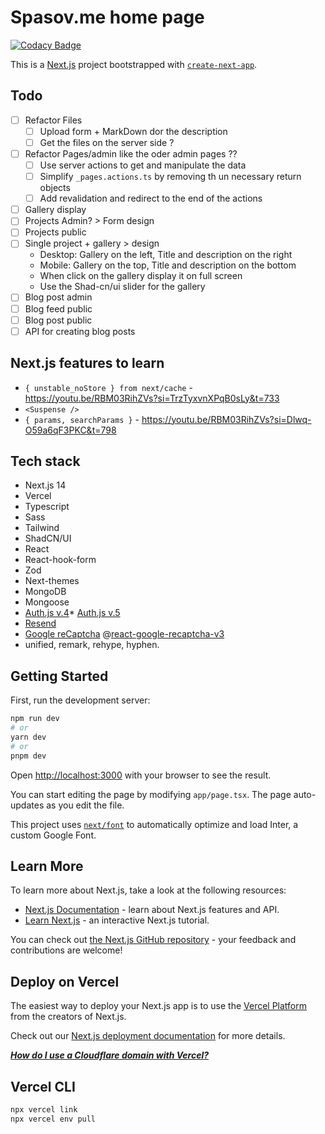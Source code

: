 # Spasov.me home page

[![Codacy Badge](https://app.codacy.com/project/badge/Grade/25a5b655a9ce437aa5867df55352e90c)](https://app.codacy.com/gh/metalevel-tech/spasov-me/dashboard?utm_source=gh&utm_medium=referral&utm_content=&utm_campaign=Badge_grade)

This is a [Next.js](https://nextjs.org/) project bootstrapped with [`create-next-app`](https://github.com/vercel/next.js/tree/canary/packages/create-next-app).

## Todo

- [ ] Refactor Files
  - [ ] Upload form + MarkDown dor the description
  - [ ] Get the files on the server side ?
- [ ] Refactor Pages/admin like the oder admin pages ??
  - [ ] Use server actions to get and manipulate the data
  - [ ] Simplify `_pages.actions.ts` by removing th un necessary return objects
  - [ ] Add revalidation and redirect to the end of the actions
- [ ] Gallery display
- [ ] Projects Admin? > Form design
- [ ] Projects public
- [ ] Single project + gallery > design
  - Desktop: Gallery on the left, Title and description on the right
  - Mobile: Gallery on the top, Title and description on the bottom
  - When click on the gallery display it on full screen
  - Use the Shad-cn/ui slider for the gallery
- [ ] Blog post admin
- [ ] Blog feed public
- [ ] Blog post public
- [ ] API for creating blog posts

## Next.js features to learn

- `{ unstable_noStore } from next/cache` - <https://youtu.be/RBM03RihZVs?si=TrzTyxvnXPqB0sLy&t=733>
- `<Suspense />`
- `{ params, searchParams }` - <https://youtu.be/RBM03RihZVs?si=Dlwq-O59a6qF3PKC&t=798>

## Tech stack

- Next.js 14
- Vercel
- Typescript
- Sass
- Tailwind
- ShadCN/UI
- React
- React-hook-form
- Zod
- Next-themes
- MongoDB
- Mongoose
- [Auth.js v.4](https://authjs.dev/reference/nextjs)\* [Auth.js v.5](https://authjs.dev/guides/upgrade-to-v5)
- [Resend](https://resend.com/docs/send-with-nextjs)
- [Google reCaptcha](https://www.google.com/recaptcha/admin) @[react-google-recaptcha-v3](https://www.npmjs.com/package/react-google-recaptcha-v3)
- unified, remark, rehype, hyphen.

## Getting Started

First, run the development server:

```bash
npm run dev
# or
yarn dev
# or
pnpm dev
```

Open [http://localhost:3000](http://localhost:3000) with your browser to see the result.

You can start editing the page by modifying `app/page.tsx`. The page auto-updates as you edit the file.

This project uses [`next/font`](https://nextjs.org/docs/basic-features/font-optimization) to automatically optimize and load Inter, a custom Google Font.

## Learn More

To learn more about Next.js, take a look at the following resources:

- [Next.js Documentation](https://nextjs.org/docs) - learn about Next.js features and API.
- [Learn Next.js](https://nextjs.org/learn) - an interactive Next.js tutorial.

You can check out [the Next.js GitHub repository](https://github.com/vercel/next.js/) - your feedback and contributions are welcome!

## Deploy on Vercel

The easiest way to deploy your Next.js app is to use the [Vercel Platform](https://vercel.com/new?utm_medium=default-template&filter=next.js&utm_source=create-next-app&utm_campaign=create-next-app-readme) from the creators of Next.js.

Check out our [Next.js deployment documentation](https://nextjs.org/docs/deployment) for more details.

[**_How do I use a Cloudflare domain with Vercel?_**](https://vercel.com/guides/using-cloudflare-with-vercel)

## Vercel CLI

```bash
npx vercel link
npx vercel env pull
```
